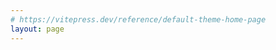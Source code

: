 ```yaml
---
# https://vitepress.dev/reference/default-theme-home-page
layout: page
---
```


<script setup lang="ts">
import { onMounted, ref } from 'vue'
import type { PlayerOptions } from 'tiny-player'
import movie from '/movie.mp4'
import poster from '/movie.png'


// 初始化 player
let TinyPlayer
async function initPlayer(options: PlayerOptions) {
  TinyPlayer = (await import('tiny-player')).default
  new TinyPlayer(options)
}
onMounted(() => {
  const options ={
    container: document.querySelector('#tiny-player'),
    src: movie, // 视频地址
    poster: poster, // 封面地址
    width: '800px', // 宽度
    controls: true, // 是否显示控制栏
    loop: true, // 循环播放
    volume: 0.9, // 音量 
  }
  initPlayer(options)
})
</script>

<div class="page-warp">
  <div id="tiny-player"></div>
</div>

<style lang="scss">
.page-warp{
  margin-top:100px;
  display:grid;
  place-items:center;
}
</style>
